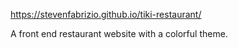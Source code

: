 https://stevenfabrizio.github.io/tiki-restaurant/

A front end restaurant website with a colorful theme.